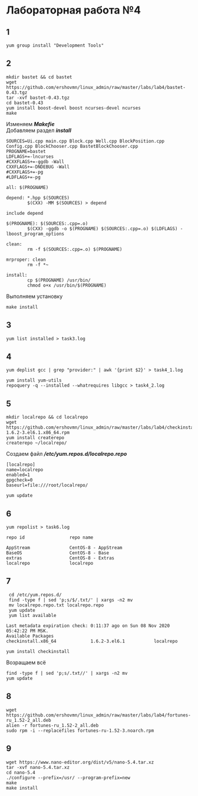 # Лабораторная работа №4
## 1
```shell
yum group install "Development Tools"
```
## 2
```shell
mkdir bastet && cd bastet
wget https://github.com/ershovmn/linux_admin/raw/master/labs/lab4/bastet-0.43.tgz
tar -xvf bastet-0.43.tgz
cd bastet-0.43
yum install boost-devel boost ncurses-devel ncurses
make
```
Изменяем ***Makefie***  
Добавляем раздел ***install***
```make
SOURCES=Ui.cpp main.cpp Block.cpp Well.cpp BlockPosition.cpp Config.cpp BlockChooser.cpp BastetBlockChooser.cpp
PROGNAME=bastet
LDFLAGS+=-lncurses
#CXXFLAGS+=-ggdb -Wall
CXXFLAGS+=-DNDEBUG -Wall
#CXXFLAGS+=-pg
#LDFLAGS+=-pg

all: $(PROGNAME)

depend: *.hpp $(SOURCES)
        $(CXX) -MM $(SOURCES) > depend

include depend

$(PROGNAME): $(SOURCES:.cpp=.o)
        $(CXX) -ggdb -o $(PROGNAME) $(SOURCES:.cpp=.o) $(LDFLAGS) -lboost_program_options

clean:
        rm -f $(SOURCES:.cpp=.o) $(PROGNAME)

mrproper: clean
        rm -f *~

install:
        cp $(PROGNAME) /usr/bin/
        chmod o+x /usr/bin/$(PROGNAME)
```
Выполняем установку
```shell
make install
```
## 3
```shell
yum list installed > task3.log
```
## 4
```shell
yum deplist gcc | grep "provider:" | awk '{print $2}' > task4_1.log
```
```shell
yum install yum-utils
repoquery -q --installed --whatrequires libgcc > task4_2.log
```
## 5
```shell
mkdir localrepo && cd localrepo
wget https://github.com/ershovmn/linux_admin/raw/master/labs/lab4/checkinstall-1.6.2-3.el6.1.x86_64.rpm
yum install createrepo
createrepo ~/localrepo/
```
Создаем файл ***/etc/yum.repos.d/localrepo.repo***
```
[localrepo]
name=localrepo
enabled=1
gpgcheck=0
baseurl=file:///root/localrepo/
```
```shell
yum update
```
## 6
```shell
yum repolist > task6.log
```
```shell
repo id                 repo name

AppStream               CentOS-8 - AppStream
BaseOS                  CentOS-8 - Base
extras                  CentOS-8 - Extras
localrepo               localrepo
```
## 7
```shell
 cd /etc/yum.repos.d/
 find -type f | sed 'p;s/$/.txt/' | xargs -n2 mv
 mv localrepo.repo.txt localrepo.repo
 yum update
 yum list available
 ```
 ```shell
 Last metadata expiration check: 0:11:37 ago on Sun 08 Nov 2020 05:42:22 PM MSK.
Available Packages
checkinstall.x86_64             1.6.2-3.el6.1           localrepo
```
```shell
yum install checkinstall
```
Возращаем всё
```shell
find -type f | sed 'p;s/.txt//' | xargs -n2 mv
yum update
```
## 8
```shell
wget https://github.com/ershovmn/linux_admin/raw/master/labs/lab4/fortunes-ru_1.52-2_all.deb
alien -r fortunes-ru_1.52-2_all.deb
sudo rpm -i --replacefiles fortunes-ru-1.52-3.noarch.rpm
```
## 9
```shell
wget https://www.nano-editor.org/dist/v5/nano-5.4.tar.xz
tar -xvf nano-5.4.tar.xz
cd nano-5.4
./configure --prefix=/usr/ --program-prefix=new
make
make install
```
